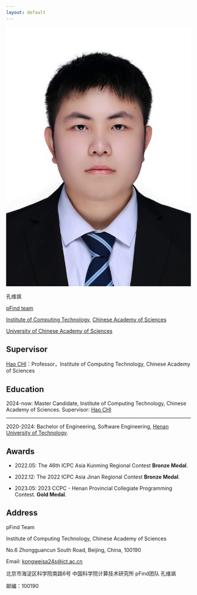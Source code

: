 ```yaml
---
layout: default
---
```


<img class="profile-picture" src="kws.jpg">

孔维飒

[pFind team](http://pfind.org/)

[Institute of Computing Technology](https://ict.cas.cn/), [Chinese Academy of Sciences](https://www.cas.cn/)

[University of Chinese Academy of Sciences](https://www.ucas.ac.cn/)

<!-- I am a student majoring in Computer Science at Institute of Computing Technology. -->

## Supervisor

[Hao CHI](http://pfind.org/people/chihao/index.htm)：Professor，Institute of Computing Technology, Chinese Academy of Sciences

## Education

2024-now: Master Candidate, Institute of Computing Technology, Chinese Academy of Sciences. 
Supervisor: 
[Hao CHI](http://pfind.org/people/chihao/index.htm)

---

2020-2024: Bachelor of Engineering, Software Engineering, [Henan University of Technology](https://www.haut.edu.cn/). 

## Awards

<!-- Year | Award | Category -->
<!-- -----|-------|-------- -->
<!-- 2022.05 | The 46th ICPC Asia Kunming Regional Contest | **Bronze Medal** -->
<!-- 2022.12 | The 2022 ICPC Asia Jinan Regional Contest | **Bronze Medal** -->
<!-- 2023.05 | 2023 CCPC - Henan Provincial Collegiate Programming Contest |  **Gold Medal** -->
<!---->

- 2022.05: The 46th ICPC Asia Kunming Regional Contest  **Bronze Medal**.

- 2022.12: The 2022 ICPC Asia Jinan Regional Contest  **Bronze Medal**.

- 2023.05: 2023 CCPC - Henan Provincial Collegiate Programming Contest.  **Gold Medal**.

## Address

pFind Team

Institute of Computing Technology, Chinese Academy of Sciences

No.6 Zhongguancun South Road, Beijing, China, 100190

Email: [kongweisa24s@ict.ac.cn](mailto:kongweisa24s@ict.ac.cn)

北京市海淀区科学院南路6号 中国科学院计算技术研究所 pFind团队 孔维飒

邮编：100190

<!-- ## Research Interest -->
<!---->
<!-- Lorem ipsum dolor sit amet, consectetur adipiscing elit. Aliquam finibus ipsum ac erat aliquam dapibus. Vestibulum vehicula placerat ex, a consectetur odio pharetra quis. Mauris id urna ante. Fusce pharetra diam ac nisi aliquet, vel egestas ex iaculis. Pellentesque laoreet cursus tellus sed pellentesque. Praesent a rhoncus elit. Nunc ipsum nisl, consequat sit amet pretium quis, gravida id ipsum. -->
<!---->
<!-- ## Publications -->
<!---->
<!-- 1. F.Bar, J.Doe: Effects of having a placeholder of a name -->
<!-- 2. S.Holmes, J.Watson: Consequences of living with a sociopath in London -->
<!---->
<!-- ## Typography -->
<!---->
<!-- This is a [link](http://google.com). Something *italics* and something **bold**. -->
<!---->
<!-- Here is a table -->
<!---->
<!-- Year | Award | Category -->
<!-- -----|-------|-------- -->
<!-- 2014 | Emmy  | Won Outstanding Lead Actor in a miniseries or a movie -->
<!-- 2015 | BAFTA | Nominated for Best Leading Actor for Sherlock -->
<!-- 2014 | Satellite | Won Best Actor miniseries or television film -->
<!---->
<!-- Here is a horizontal rule -->
<!---->
<!-- --- -->
<!---->
<!-- Here is a blockquote -->
<!---->
<!-- > To a great mind, nothing is little -->
<!---->
<!-- ## References -->
<!---->
<!-- * Foo Bar: Head of Department, Placeholder Names, Lorem -->
<!-- * John Doe: Associate Professor, Department of Computer Science, Ipsum -->
